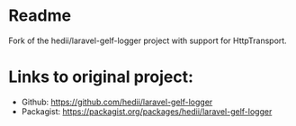 # Readme
Fork of the hedii/laravel-gelf-logger project with support for HttpTransport.

# Links to original project:
* Github: https://github.com/hedii/laravel-gelf-logger
* Packagist: https://packagist.org/packages/hedii/laravel-gelf-logger
